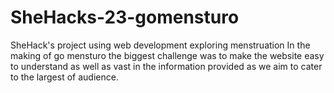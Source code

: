 # SheHacks-23-gomensturo
SheHack's project using web development exploring menstruation
In the making of go mensturo the biggest challenge was to make the website easy to understand as well as vast in the information provided as we aim to cater to the largest of audience.
